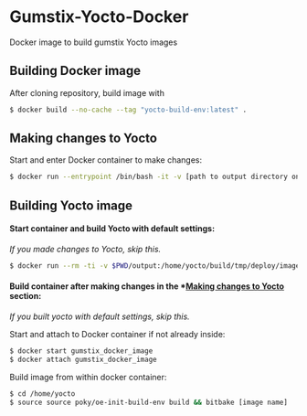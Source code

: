 # Gumstix-Yocto-Docker
Docker image to build gumstix Yocto images

## Building Docker image
After cloning repository, build image with
```sh
$ docker build --no-cache --tag "yocto-build-env:latest" .
```
## Making changes to Yocto
Start and enter Docker container to make changes:
```sh
$ docker run --entrypoint /bin/bash -it -v [path to output directory on host]:/home/yocto/build/tmp/deploy/images yocto-build-env:latest --name "gumstix_docker_image"
```
## Building Yocto image
#### Start container and build Yocto with default settings:
*If you made changes to Yocto, skip this.*
```sh
$ docker run --rm -ti -v $PWD/output:/home/yocto/build/tmp/deploy/images yocto-build-env:latest
```
#### Build container after making changes in the *[Making changes to Yocto](Making-changes-to-Yocto-) section:
*If you built yocto with default settings, skip this.*

Start and attach to Docker container if not already inside:
```sh
$ docker start gumstix_docker_image
$ docker attach gumstix_docker_image
```

Build image from within docker container:
```sh
$ cd /home/yocto
$ source source poky/oe-init-build-env build && bitbake [image name]
```
